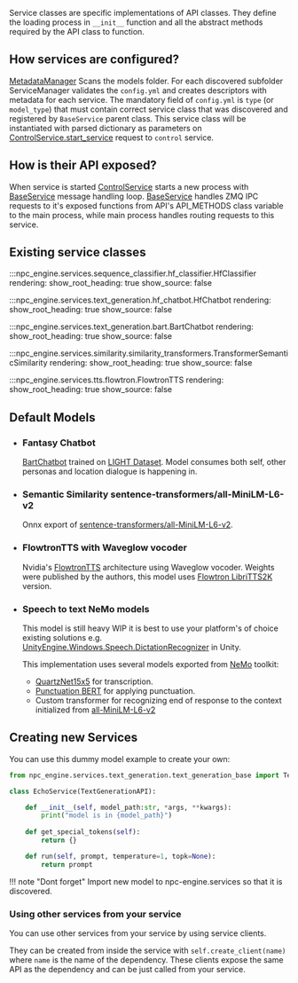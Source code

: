 Service classes are specific implementations of API classes. 
They define the loading process in `__init__` function and 
all the abstract methods required by the API class to function.

## How services are configured?

[MetadataManager](../reference/#npc_engine.server.metadata_manager.MetadataManager) Scans the models folder. For each discovered subfolder ServiceManager validates the `config.yml` and creates descriptors with metadata for each service. The mandatory field of `config.yml` is `type` (or `model_type`) that must contain correct service class that was discovered and registered by `BaseService` parent class. This service class will be instantiated with parsed dictionary as parameters on [ControlService.start_service](../reference/#npc_engine.server.control_service.ControlService.start_service) request to `control` service. 


## How is their API exposed?

When service is started [ControlService](../reference/#npc_engine.server.control_service.ControlService) starts a new process with [BaseService](../reference/#npc_engine.services.base_service.BaseService) message handling loop. [BaseService](../reference/#npc_engine.services.base_service.BaseService) handles ZMQ IPC requests to it's exposed functions from API's API_METHODS class variable to the main process, while main process handles routing requests to this service. 

## Existing service classes

:::npc_engine.services.sequence_classifier.hf_classifier.HfClassifier
    rendering:
      show_root_heading: true
      show_source: false

:::npc_engine.services.text_generation.hf_chatbot.HfChatbot
    rendering:
      show_root_heading: true
      show_source: false

:::npc_engine.services.text_generation.bart.BartChatbot
    rendering:
      show_root_heading: true
      show_source: false

:::npc_engine.services.similarity.similarity_transformers.TransformerSemanticSimilarity
    rendering:
      show_root_heading: true
      show_source: false

:::npc_engine.services.tts.flowtron.FlowtronTTS
    rendering:
      show_root_heading: true
      show_source: false

## Default Models

- ### Fantasy Chatbot

    [BartChatbot](../reference/#npc_engine.services.text_generation.bart.BartChatbot)
    trained on [LIGHT Dataset](https://parl.ai/projects/light/). 
    Model consumes both self, other personas and location dialogue is happening in.

<!-- TODO: Change context to better reflect the required arguments, describe context and custom tokens -->

- ### Semantic Similarity sentence-transformers/all-MiniLM-L6-v2

    Onnx export of [sentence-transformers/all-MiniLM-L6-v2](https://huggingface.co/sentence-transformers/all-MiniLM-L6-v2).

- ### FlowtronTTS with Waveglow vocoder

    Nvidia's [FlowtronTTS](https://github.com/NVIDIA/flowtron) architecture using Waveglow vocoder. 
    Weights were published by the authors, this model uses 
    [Flowtron LibriTTS2K](https://drive.google.com/file/d/1sKTImKkU0Cmlhjc_OeUDLrOLIXvUPwnO/view) version.

- ### Speech to text NeMo models

    This model is still heavy WIP it is best to use your platform's of choice existing solutions
    e.g. [UnityEngine.Windows.Speech.DictationRecognizer](https://docs.unity3d.com/ScriptReference/Windows.Speech.DictationRecognizer.html) in Unity.  

    This implementation uses several models exported from [NeMo](https://github.com/NVIDIA/NeMo) toolkit:

    - [QuartzNet15x5](https://catalog.ngc.nvidia.com/orgs/nvidia/models/quartznet15x5) for transcription.
    - [Punctuation BERT](https://catalog.ngc.nvidia.com/orgs/nvidia/teams/nemo/models/punctuation_en_bert) for applying punctuation.
    - Custom transformer for recognizing end of response to the context initialized from [all-MiniLM-L6-v2](nreimers/MiniLM-L6-H384-uncased)


## Creating new Services

You can use this dummy model example to create your own:

```python
from npc_engine.services.text_generation.text_generation_base import TextGenerationAPI

class EchoService(TextGenerationAPI):

    def __init__(self, model_path:str, *args, **kwargs):
        print("model is in {model_path}")
    
    def get_special_tokens(self):
        return {}

    def run(self, prompt, temperature=1, topk=None):
        return prompt
```

!!! note "Dont forget"
    Import new model to npc-engine.services so that it is discovered. 

### Using other services from your service

You can use other services from your service by using service clients.

They can be created from inside the service with `self.create_client(name)` where `name` is the name of the dependency.
These clients expose the same API as the dependency and can be just called from your service.